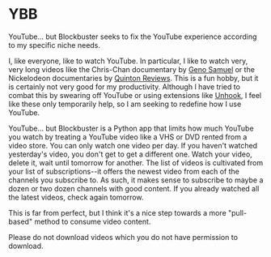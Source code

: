 # YBB
YouTube... but Blockbuster seeks to fix the YouTube experience according to my specific niche needs.

I, like everyone, like to watch YouTube. In particular, I like to watch very, very long videos like the Chris-Chan documentary by [Geno Samuel](https://www.youtube.com/@genosamuel2.1) or the Nickelodeon documentaries by [Quinton Reviews](https://www.youtube.com/@QuintonReviews). This is a fun hobby, but it is certainly not very good for my productivity. Although I have tried to combat this by swearing off YouTube or using extensions like [Unhook](https://unhook.app/), I feel like these only temporarily help, so I am seeking to redefine how I use YouTube.

YouTube... but Blockbuster is a Python app that limits how much YouTube you watch by treating a YouTube video like a VHS or DVD rented from a video store. You can only watch one video per day. If you haven't watched yesterday's video, you don't get to get a different one. Watch your video, delete it, wait until tomorrow for another. The list of videos is cultivated from your list of subscriptions--it offers the newest video from each of the channels you subscribe to. As such, it makes sense to subscribe to maybe a dozen or two dozen channels with good content. If you already watched all the latest videos, check again tomorrow.

This is far from perfect, but I think it's a nice step towards a more "pull-based" method to consume video content.

Please do not download videos which you do not have permission to download.
